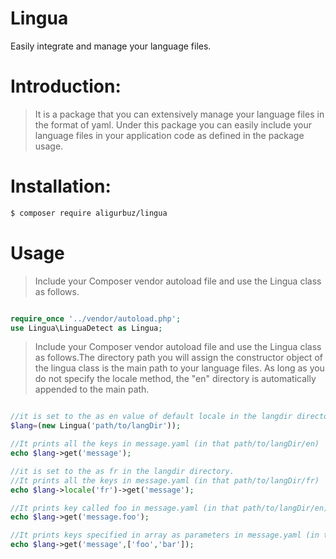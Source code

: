 # Lingua
Easily integrate and manage your language files.

# Introduction:
> It is a package that you can extensively manage your language files in the format of yaml. Under this package you can easily include your language files in your application code as defined in the package usage.

# Installation:
```bash
$ composer require aligurbuz/lingua
```

# Usage

> Include your Composer vendor autoload file and use the Lingua class as follows.

```php

require_once '../vendor/autoload.php';
use Lingua\LinguaDetect as Lingua;

```

> Include your Composer vendor autoload file and use the Lingua class as follows.The directory path you will assign the constructor object of the lingua class
                                                                                 is the main path to your language files. As long as you do not specify the locale method, the "en" directory is automatically appended to the main path.

```php

//it is set to the as en value of default locale in the langdir directory.
$lang=(new Lingua('path/to/langDir'));

//It prints all the keys in message.yaml (in that path/to/langDir/en)
echo $lang->get('message');

//it is set to the as fr in the langdir directory.
//It prints all the keys in message.yaml (in that path/to/langDir/fr)
echo $lang->locale('fr')->get('message');

//It prints key called foo in message.yaml (in that path/to/langDir/en)
echo $lang->get('message.foo');

//It prints keys specified in array as parameters in message.yaml (in that path/to/langDir/en)
echo $lang->get('message',['foo','bar']);


```